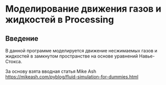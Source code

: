 # Моделирование движения газов и жидкостей в Processing

## Введение
В данной программе моделируется движение несжимаемых газов и жидкостей в замкнутом пространстве на основе уравнений Навье-Стокса.

За основу взята вводная статья Mike Ash https://mikeash.com/pyblog/fluid-simulation-for-dummies.html




